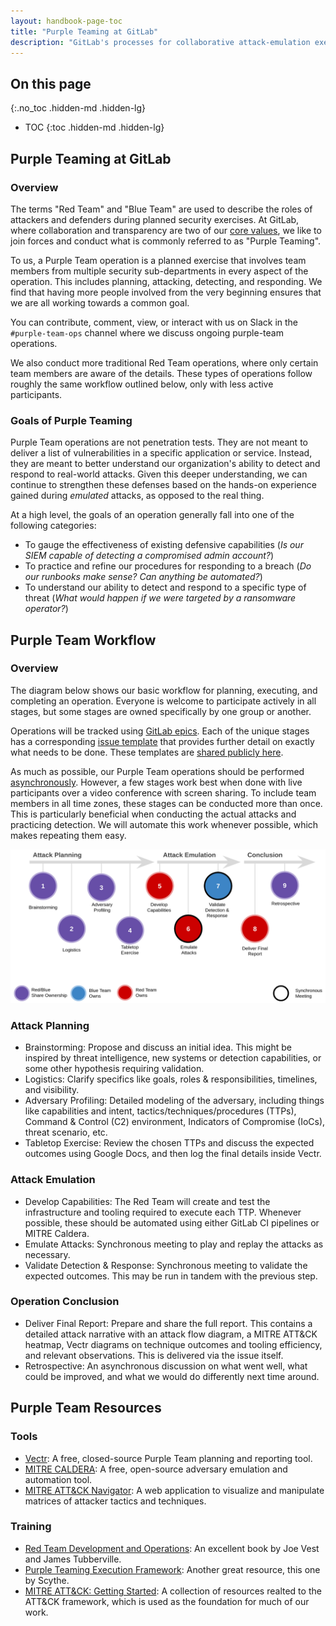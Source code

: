 ```yaml
---
layout: handbook-page-toc
title: "Purple Teaming at GitLab"
description: "GitLab's processes for collaborative attack-emulation exercises to strengthen our organization's defensive capabilities."
---
```


## On this page
{:.no_toc .hidden-md .hidden-lg}

- TOC
{:toc .hidden-md .hidden-lg}

## Purple Teaming at GitLab

### Overview

The terms "Red Team" and "Blue Team" are used to describe the roles of attackers and defenders during planned security exercises. At GitLab, where collaboration and transparency are two of our [core values](https://about.gitlab.com/handbook/values/), we like to join forces and conduct what is commonly referred to as "Purple Teaming".

To us, a Purple Team operation is a planned exercise that involves team members from multiple security sub-departments in every aspect of the operation. This includes planning, attacking, detecting, and responding. We find that having more people involved from the very beginning ensures that we are all working towards a common goal.

You can contribute, comment, view, or interact with us on Slack in the `#purple-team-ops` channel where we discuss ongoing purple-team operations.

We also conduct more traditional Red Team operations, where only certain team members are aware of the details. These types of operations follow roughly the same workflow outlined below, only with less active participants.

### Goals of Purple Teaming

Purple Team operations are not penetration tests. They are not meant to deliver a list of vulnerabilities in a specific application or service. Instead, they are meant to better understand our organization's ability to detect and respond to real-world attacks. Given this deeper understanding, we can continue to strengthen these defenses based on the hands-on experience gained during _emulated_ attacks, as opposed to the real thing.

At a high level, the goals of an operation generally fall into one of the following categories:

- To gauge the effectiveness of existing defensive capabilities (_Is our SIEM capable of detecting a compromised admin account?_)
- To practice and refine our procedures for responding to a breach (_Do our runbooks make sense? Can anything be automated?_)
- To understand our ability to detect and respond to a specific type of threat (_What would happen if we were targeted by a ransomware operator?_)

## Purple Team Workflow

### Overview

The diagram below shows our basic workflow for planning, executing, and completing an operation. Everyone is welcome to participate actively in all stages, but some stages are owned specifically by one group or another.

Operations will be tracked using [GitLab epics](https://docs.gitlab.com/ee/user/group/epics/). Each of the unique stages has a corresponding [issue template](https://docs.gitlab.com/ee/user/project/description_templates.html) that provides further detail on exactly what needs to be done. These templates are [shared publicly here](https://gitlab.com/gitlab-com/gl-security/threatmanagement/redteam/redteam-public/red-team-issue-templates).

As much as possible, our Purple Team operations should be performed [asynchronously](https://about.gitlab.com/company/culture/all-remote/asynchronous/). However, a few stages work best when done with live participants over a video conference with screen sharing. To include team members in all time zones, these stages can be conducted more than once. This is particularly beneficial when conducting the actual attacks and practicing detection. We will automate this work whenever possible, which makes repeating them easy.

![Purple Teaming Process](purple-team-process.png)

### Attack Planning

- Brainstorming: Propose and discuss an initial idea. This might be inspired by threat intelligence, new systems or detection capabilities, or some other hypothesis requiring validation.
- Logistics: Clarify specifics like goals, roles & responsibilities, timelines, and visibility.
- Adversary Profiling: Detailed modeling of the adversary, including things like capabilities and intent, tactics/techniques/procedures (TTPs), Command & Control (C2) environment, Indicators of Compromise (IoCs), threat scenario, etc.
- Tabletop Exercise: Review the chosen TTPs and discuss the expected outcomes using Google Docs, and then log the final details inside Vectr.

### Attack Emulation

- Develop Capabilities: The Red Team will create and test the infrastructure and tooling required to execute each TTP. Whenever possible, these should be automated using either GitLab CI pipelines or MITRE Caldera.
- Emulate Attacks: Synchronous meeting to play and replay the attacks as necessary.
- Validate Detection & Response: Synchronous meeting to validate the expected outcomes. This may be run in tandem with the previous step.

### Operation Conclusion

- Deliver Final Report: Prepare and share the full report. This contains a detailed attack narrative with an attack flow diagram, a MITRE ATT&CK heatmap, Vectr diagrams on technique outcomes and tooling efficiency, and relevant observations. This is delivered via the issue itself.
- Retrospective: An asynchronous discussion on what went well, what could be improved, and what we would do differently next time around.

## Purple Team Resources

### Tools
- [Vectr](https://vectr.io/): A free, closed-source Purple Team planning and reporting tool.
- [MITRE CALDERA](https://caldera.mitre.org/): A free, open-source adversary emulation and automation tool.
- [MITRE ATT&CK Navigator](https://mitre-attack.github.io/attack-navigator/): A web application to visualize and manipulate matrices of attacker tactics and techniques. 

### Training
- [Red Team Development and Operations](https://redteam.guide/): An excellent book by Joe Vest and James Tubberville.
- [Purple Teaming Execution Framework](https://github.com/scythe-io/purple-team-exercise-framework): Another great resource, this one by Scythe.
- [MITRE ATT&CK: Getting Started](https://attack.mitre.org/resources/getting-started/): A collection of resources realted to the ATT&CK framework, which is used as the foundation for much of our work.
